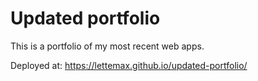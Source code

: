 # Updated portfolio

This is a portfolio of my most recent web apps.

Deployed at: https://lettemax.github.io/updated-portfolio/
